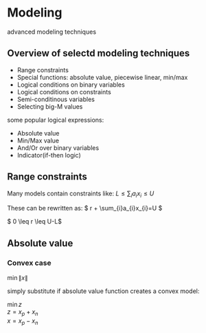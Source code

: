 # Modeling
advanced modeling techniques

## Overview of selectd modeling techniques

- Range constraints
- Special functions: absolute value, piecewise linear, min/max
- Logical conditions on binary variables
- Logical conditions on constraints
- Semi-conditinous variables
- Selecting big-M values

some popular logical expressions:
- Absolute value
- Min/Max value
- And/Or over binary variables
- Indicator(if-then logic) 

## Range constraints

Many models contain constraints like: $L \leq \sum_{i}a_{i}x_{i} \leq U$

These can be rewritten as: 
$ r + \sum_{i}a_{i}x_{i}=U $

$ 0 \leq r \leq U-L$

## Absolute value

### Convex case

$\min\|x\|$

simply substitute if absolute value function creates a convex model:

$\min z$ \
$z = x_p + x_n$ \
$x = x_p - x_n$ 





  



